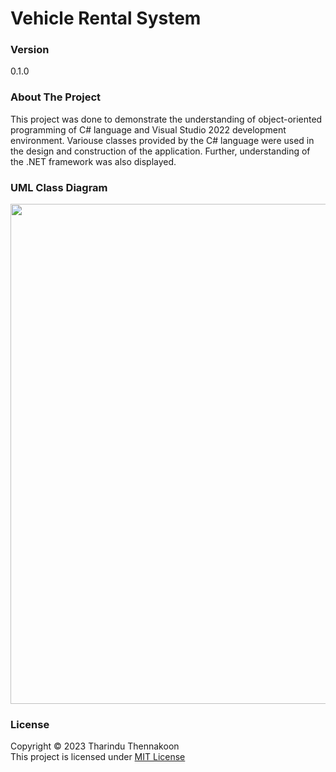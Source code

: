 # Vehicle Rental System

### Version

0.1.0

### About The Project

This project was done to demonstrate the understanding of object-oriented programming of C# language and Visual Studio 2022 development environment. Variouse classes provided by the C# language 
were used in the design and construction of the application. Further, understanding of the .NET framework was also displayed.

### UML Class Diagram

<img width="800" src="https://github.com/tharindu152/bookstore-backend/blob/master/src/main/resources/img/ER_Digram.png">

### License

Copyright ©️ 2023 Tharindu Thennakoon <br>
This project is licensed under [MIT License](License.txt)
